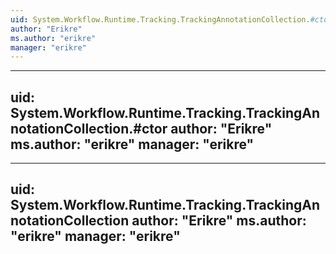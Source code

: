```yaml
---
uid: System.Workflow.Runtime.Tracking.TrackingAnnotationCollection.#ctor(System.Collections.Generic.IEnumerable{System.String})
author: "Erikre"
ms.author: "erikre"
manager: "erikre"
---
```


---
uid: System.Workflow.Runtime.Tracking.TrackingAnnotationCollection.#ctor
author: "Erikre"
ms.author: "erikre"
manager: "erikre"
---

---
uid: System.Workflow.Runtime.Tracking.TrackingAnnotationCollection
author: "Erikre"
ms.author: "erikre"
manager: "erikre"
---
